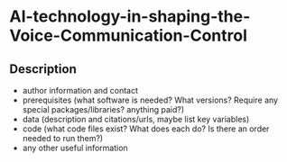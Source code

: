 # AI-technology-in-shaping-the-Voice-Communication-Control

## Description
- author information and contact
- prerequisites (what software is needed? What versions? Require any special packages/libraries? anything paid?)
- data (description and citations/urls, maybe list key variables)
- code (what code files exist? What does each do? Is there an order needed to run them?)
- any other useful information
